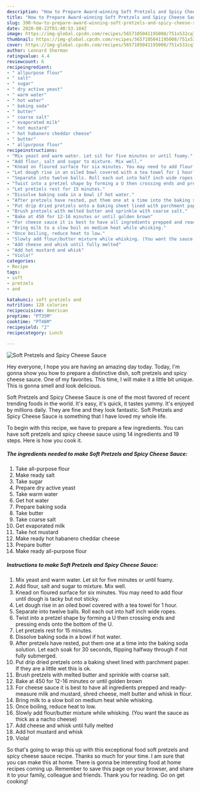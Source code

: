 ```yaml
---
description: "How to Prepare Award-winning Soft Pretzels and Spicy Cheese Sauce"
title: "How to Prepare Award-winning Soft Pretzels and Spicy Cheese Sauce"
slug: 390-how-to-prepare-award-winning-soft-pretzels-and-spicy-cheese-sauce
date: 2020-08-22T01:40:53.184Z
image: https://img-global.cpcdn.com/recipes/5657105041195008/751x532cq70/soft-pretzels-and-spicy-cheese-sauce-recipe-main-photo.jpg
thumbnail: https://img-global.cpcdn.com/recipes/5657105041195008/751x532cq70/soft-pretzels-and-spicy-cheese-sauce-recipe-main-photo.jpg
cover: https://img-global.cpcdn.com/recipes/5657105041195008/751x532cq70/soft-pretzels-and-spicy-cheese-sauce-recipe-main-photo.jpg
author: Leonard Sherman
ratingvalue: 4.4
reviewcount: 6
recipeingredient:
- " allpurpose flour"
- " salt"
- " sugar"
- " dry active yeast"
- " warm water"
- " hot water"
- " baking soda"
- " butter"
- " coarse salt"
- " evaporated milk"
- " hot mustard"
- " hot habanero cheddar cheese"
- " butter"
- " allpurpose flour"
recipeinstructions:
- "Mix yeast and warm water. Let sit for five minutes or until foamy."
- "Add flour, salt and sugar to mixture. Mix well."
- "Knead on floured surface for six minutes. You may need to add flour until dough is tacky but not sticky."
- "Let dough rise in an oiled bowl covered with a tea towel for 1 hour."
- "Separate into twelve balls. Roll each out into half inch wide ropes."
- "Twist into a pretzel shape by forming a U then crossing ends and pressing ends onto the bottom of the U."
- "Let pretzels rest for 15 minutes."
- "Dissolve baking soda in a bowl if hot water."
- "After pretzels have rested, put them one at a time into the baking soda solution. Let each soak for 30 seconds, flipping halfway through if not fully submerged."
- "Put drip dried pretzels onto a baking sheet lined with parchment paper. If they are a little wet this is ok."
- "Brush pretzels with melted butter and sprinkle with coarse salt."
- "Bake at 450 for 12-16 minutes or until golden brown"
- "For cheese sauce it is best to have all ingredients prepped and ready- measure milk and mustard, shred cheese, melt butter and whisk in flour."
- "Bring milk to a slow boil on medium heat while whisking."
- "Once boiling, reduce heat to low."
- "Slowly add flour/butter mixture while whisking. (You want the sauce as thick as a nacho cheese)"
- "Add cheese and whisk until fully melted"
- "Add hot mustard and whisk"
- "Viola!"
categories:
- Recipe
tags:
- soft
- pretzels
- and

katakunci: soft pretzels and 
nutrition: 128 calories
recipecuisine: American
preptime: "PT35M"
cooktime: "PT46M"
recipeyield: "2"
recipecategory: Lunch

---
```



![Soft Pretzels and Spicy Cheese Sauce](https://img-global.cpcdn.com/recipes/5657105041195008/751x532cq70/soft-pretzels-and-spicy-cheese-sauce-recipe-main-photo.jpg)

Hey everyone, I hope you are having an amazing day today. Today, I'm gonna show you how to prepare a distinctive dish, soft pretzels and spicy cheese sauce. One of my favorites. This time, I will make it a little bit unique. This is gonna smell and look delicious.

Soft Pretzels and Spicy Cheese Sauce is one of the most favored of recent trending foods in the world. It's easy, it's quick, it tastes yummy. It's enjoyed by millions daily. They are fine and they look fantastic. Soft Pretzels and Spicy Cheese Sauce is something that I have loved my whole life.




To begin with this recipe, we have to prepare a few ingredients. You can have soft pretzels and spicy cheese sauce using 14 ingredients and 19 steps. Here is how you cook it.

<!--inarticleads1-->

##### The ingredients needed to make Soft Pretzels and Spicy Cheese Sauce:

1. Take  all-purpose flour
1. Make ready  salt
1. Take  sugar
1. Prepare  dry active yeast
1. Take  warm water
1. Get  hot water
1. Prepare  baking soda
1. Take  butter
1. Take  coarse salt
1. Get  evaporated milk
1. Take  hot mustard
1. Make ready  hot habanero cheddar cheese
1. Prepare  butter
1. Make ready  all-purpose flour




<!--inarticleads2-->

##### Instructions to make Soft Pretzels and Spicy Cheese Sauce:

1. Mix yeast and warm water. Let sit for five minutes or until foamy.
1. Add flour, salt and sugar to mixture. Mix well.
1. Knead on floured surface for six minutes. You may need to add flour until dough is tacky but not sticky.
1. Let dough rise in an oiled bowl covered with a tea towel for 1 hour.
1. Separate into twelve balls. Roll each out into half inch wide ropes.
1. Twist into a pretzel shape by forming a U then crossing ends and pressing ends onto the bottom of the U.
1. Let pretzels rest for 15 minutes.
1. Dissolve baking soda in a bowl if hot water.
1. After pretzels have rested, put them one at a time into the baking soda solution. Let each soak for 30 seconds, flipping halfway through if not fully submerged.
1. Put drip dried pretzels onto a baking sheet lined with parchment paper. If they are a little wet this is ok.
1. Brush pretzels with melted butter and sprinkle with coarse salt.
1. Bake at 450 for 12-16 minutes or until golden brown
1. For cheese sauce it is best to have all ingredients prepped and ready- measure milk and mustard, shred cheese, melt butter and whisk in flour.
1. Bring milk to a slow boil on medium heat while whisking.
1. Once boiling, reduce heat to low.
1. Slowly add flour/butter mixture while whisking. (You want the sauce as thick as a nacho cheese)
1. Add cheese and whisk until fully melted
1. Add hot mustard and whisk
1. Viola!




So that's going to wrap this up with this exceptional food soft pretzels and spicy cheese sauce recipe. Thanks so much for your time. I am sure that you can make this at home. There is gonna be interesting food at home recipes coming up. Remember to save this page on your browser, and share it to your family, colleague and friends. Thank you for reading. Go on get cooking!
